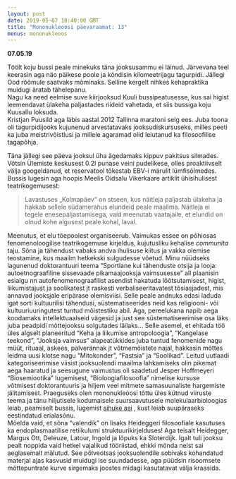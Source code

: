 ```yaml
---
layout: post
date: 2019-05-07 18:40:00 GMT
title: "Mononukleoosi päevaraamat: 13"
menus: mononukleoos
---
```

**07.05.19**

Töölt koju bussi peale minekuks täna jooksusammu ei läinud. Järvevana teel keerasin aga näo päikese poole ja kõndisin kilomeetrijagu tagurpidi. Jällegi Ood rõõmule saatvaks mõminaks. Selline kergelt nihkes kehapraktika muidugi äratab tähelepanu.   
Nagu ka need eelmise suve kiirjooksud Kuuli bussipeatusesse, kus sai higist leemendavat ülakeha paljastades riideid vahetada, et siis bussiga koju Kuusallu loksuda.  
Kristjan Puusild aga läbis aastal 2012 Tallinna maratoni selg ees. Juba toona oli tagurpidijooks kujunenud arvestatavaks jooksudiskursuseks, milles peeti ka juba meistrivõistlusi ja millele agaramad olid leiutanud ka filosoofilise tagapõhja.  

Täna jällegi see päeva jooksul üha ägedamaks kippuv pakitsus silmades. Võtsin Ülemiste keskusest 0.2l punase veini pudelikese, olles proaktiivselt välja googeldanud, et reservatool tõkestab EBV-i märulit lümfisõlmedes.  
Bussis lugesin aga hoopis Meelis Oidsalu Vikerkaare artiklit ühisihulisest teatrikogemusest:  

>  Lavastuses „Kolmapäev“ on stseen, kus näitleja paljastab ülakeha ja hakkab sellele südamerahus elundeid peale maalima. Näitleja ei tegele enesepaljastamisega, vaid meenutab vaatajaile, et elundid on olnud kohe algusest peale kohal, laval.  

Meenutus, et elu tõepoolest organiseerub. Vaimukas essee on põhiosas fenomenoloogilise teatrikogemuse kirjeldus, kujutusliku kehalise *communita* taju. Sõna ja tähendust vabaks andva ihulisuse kiitus ja vakka olemise teostamine, kus maailm hetkekski sulgudesse võetud. Minu nüüdseks lagunenud doktorantuuri teema “Sportlane kui tähenduste otsija ja looja: autoetnograafiline sissevaade pikamaajooksja vaimsusesse” all plaanisin esialgu nn autofenomenograafilist asendist hakatuda lõõtsutamisest, higist, liikumistajust ja soolikatest jt raskesti verbaliseeritavatest tõsiasjadest, mis annavad jooksjale eripärase olemisviisi. Selle peale andnuks edasi laduda igat sorti kultuurilisi tähendusi, süstematiseerides neid kas religiooni- või kultuuriuuringutest tuntud mõistestiku abil. Aga, pereelukana napib aega koodamaks intellektuaalseid vägesid ja just see süstematiseerimise osa läks juba peadpidi mõttejooksu solgutades läilaks… Selle asemel, et ehitada töö üles algselt planeeritud “Keha ja liikumise antropoloogia”, “Kangelase teekond”, “Jooksja vaimsus” alapeatükkides juba tuntud fenomenide nagu müüt, rituaal, askees, palverännak jt võtmemõistete najal, hakkasin mõttes leidma uusi klotse nagu “Mitokonder”, “Fastsia” ja “Soolikad”. Leitud uutlaadi kategoriseerimise viisist jooksuolendi maailma lahkamiseks olin pikemat aega haaratud ja seesugune vaimustus oli saadetud Jesper Hoffmeyeri “Biosemiootika” lugemisest, “Bioloogiafilosoofia” nimelise kursuse võtmisest doktorantuuris ja hiljem veel mitmete samasuunaliste hargemiste jälitamisest. Praeguseks olen mononukleoosi tõttu üles kütnud viiruste teema ja tänu hiljutisele kodumaisele suursaavutusele molekulaarbioloogias leiab, peamiselt bussis, lugemist  [sihuke asi](https://tyk.ee/rakubioloogia) , kust leiab suupäraseks eestindatud erialasõnu.  
Mõelda vaid, et sõna “valendik” on lisaks Heideggeri filosoofiale kasutuses ka endoplasmaatilise retiikulumi struktuurikirjelduses!
Aga teisalt Heidegger, Margus Ott, Deleuze, Latour, Ingold ja lõpuks ka Sloterdijk. Igalt tuli jooksu pealt noppida vaid hetkel vajalikud tööriistad, ehkki mõnda neist sai aeglasemalt mälutud. See põlveotsas jooksuolendile sobivaks kohandatud materjal ajas kasvusid muidugi ise suundadesse, aga püüdsin risoomsete mõttepuntrate kurve sirgemaks joostes midagi kasutatavat välja kraasida.  

